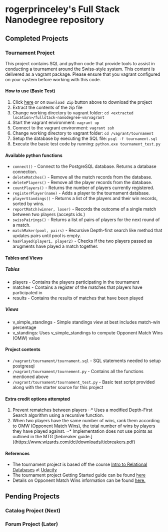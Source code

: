 # rogerprinceley's Full Stack Nanodegree repository 

## Completed Projects

### Tournament Project
This project contains SQL and python code that provide tools to assist in conducting a tournament around the Swiss-style system. This content is delivered as a vagrant package. Please ensure that you vagrant configured on your system before working with this code.

#### How to use (Basic Test)
1. Click [here](https://github.com/rogerprinceley/fullstack-nanodegree-vm/archive/master.zip) or on `Download Zip` button above to download the project
2. Extract the contents of the zip file
3. Change working directory to vagrant folder: `cd <extracted location>/fullstack-nanodegree-vm/vagrant`
4. Start the vagrant environment: `vagrant up`
5. Connect to the vagrant environment: `vagrant ssh`
6. Change working directory to vagrant folder: `cd /vagrant/tournament`
7. Setup the database by executing the SQL file: `psql -f tournament.sql`
8. Execute the basic test code by running: `python.exe tournament_test.py`

#### Available python functions
* `connect()` - Connect to the PostgreSQL database.  Returns a database connection.
* `deleteMatches()` - Remove all the match records from the database.
* `deletePlayers()` - Remove all the player records from the database.
* `countPlayers()` - Returns the number of players currently registered.
* `registerPlayer(name)` - Adds a player to the tournament database.
* `playerStandings()` - Returns a list of the players and their win records, sorted by wins.
* `reportMatch(winner, loser)` - Records the outcome of a single match between two players (accepts ids.)
* `swissPairings()` - Returns a list of pairs of players for the next round of a match.
* `matchMaker(pool, pairs)` - Recursive Depth-first search like method that updates pairs until pool is empty. 
* `hasPlayed(player1, player2)` - Checks if the two players passed as arugments have played a match together.

#### Tables and Views
##### Tables
* players - Contains the players participating in the tournament
* matches - Contains a register of the matches that players have participated in
* results - Contains the results of matches that have been played

##### Views
* v_simple_standings - Simple standings view at best includes match-win percentage
* v_standings: Uses v_simple_standings to compute Opponent Match Wins (OMW) value

#### Project contents
* `/vagrant/tournament/tournament.sql` - SQL statements needed to setup postgresql
* `/vagrant/tournament/tournement.py` - Contains all the functions mentioned above
* `/vagrant/tournament/tournament_test.py` - Basic test script provided along with the starter source for this project

#### Extra credit options attempted
1. Prevent rematches between players
⋅⋅* Uses a modified Depth-First Search algorithm using a recursive function.
2. When two players have the same number of wins, rank them according to OMW (Opponent Match Wins), the total number of wins by players they have played against.
⋅⋅* Implementation does not use points as outlined in the MTG [tiebreaker guide.]((https://www.wizards.com/dci/downloads/tiebreakers.pdf)

#### References

* The tournament project is based off the course [Intro to Relational Databases](https://www.udacity.com/course/intro-to-relational-databases--ud197-nd) at [Udacity](http://www.udacity.com)
* The tournament project Getting Started guide can be found [here](https://docs.google.com/document/d/16lgOm4XprTaKxAa8w02y028oBECOoB1El1ReddADEeY/pub?embedded=true)
* Details on Opponent Match Wins information can be found [here.](https://www.wizards.com/dci/downloads/tiebreakers.pdf)

## Pending Projects

### Catalog Project (Next) 

### Forum Project (Later)


